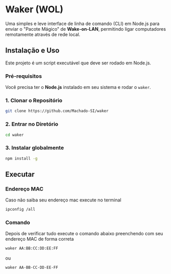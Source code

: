 # Waker (WOL)

Uma simples e leve interface de linha de comando (CLI) em Node.js para enviar o "Pacote Mágico" de **Wake-on-LAN**, permitindo ligar computadores remotamente através de rede local.

## Instalação e Uso
Este projeto é um script executável que deve ser rodado em Node.js.

### Pré-requisitos

Você precisa ter o **Node.js** instalado em seu sistema e rodar o `waker`.

### 1. Clonar o Repositório
```bash
git clone https://github.com/Machado-SI/waker
```

### 2. Entrar no Diretório
```bash
cd waker
```

### 3. Instalar globalmente
```bash
npm install -g
```

## Executar

### Endereço MAC
Caso não saiba seu endereço mac execute no terminal 
```bash
ipconfig /all
```

### Comando
Depois de verificar tudo execute o comando abaixo preenchendo com seu endereço MAC de forma correta

```bash
waker AA:BB:CC:DD:EE:FF
```
ou
```bash
waker AA-BB-CC-DD-EE-FF
```